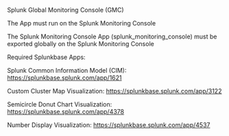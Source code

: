 Splunk Global Monitoring Console (GMC)

The App must run on the Splunk Monitoring Console



The Splunk Monitoring Console App (splunk_monitoring_console) must be exported globally on the Splunk Monitoring Console


Required Splunkbase Apps:


Splunk Common Information Model (CIM): https://splunkbase.splunk.com/app/1621


Custom Cluster Map Visualization: https://splunkbase.splunk.com/app/3122


Semicircle Donut Chart Visualization: https://splunkbase.splunk.com/app/4378


Number Display Visualization: https://splunkbase.splunk.com/app/4537
